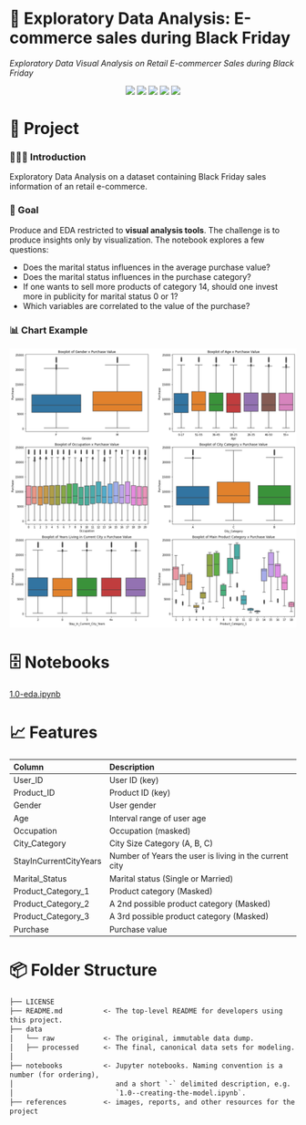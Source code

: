 # 🔬 Exploratory Data Analysis: E-commerce sales during Black Friday

*Exploratory Data Visual Analysis on Retail E-commercer Sales during Black Friday*

<div align="center">
<img src="https://img.shields.io/badge/python-3670A0?style=for-the-badge&logo=python&logoColor=ffdd54">
<img src="https://img.shields.io/badge/matplotlib-%230078b5.svg?style=for-the-badge&logo=matplotlib&logoColor=white">
<img src="https://img.shields.io/badge/pandas-%23150458.svg?style=for-the-badge&logo=pandas&logoColor=white">
<img src="https://img.shields.io/badge/numpy-%23013243.svg?style=for-the-badge&logo=numpy&logoColor=white">    
<img src="https://img.shields.io/badge/seaborn-add8e6?style=for-the-badge&logo=python&logoColor=333333">    
</div>

# 📖 Project

### 👨🏻‍🏫 Introduction

Exploratory Data Analysis on a dataset containing Black Friday sales information of an retail e-commerce.

### 🎯 Goal

Produce and EDA restricted to **visual analysis tools**. The challenge is to produce insights only by visualization. The notebook explores a few questions:

- Does the marital status influences in the average purchase value?
- Does the marital status influences in the purchase category?
- If one wants to sell more products of category 14, should one invest more in publicity for marital status 0 or 1?
- Which variables are correlated to the value of the purchase?

### 📊 Chart Example

![Chart Example](references/chart_example.png)

 # 🗄 Notebooks

[1.0-eda.ipynb](notebooks/1.0-eda.ipynb)

# 📈 Features

| Column                 | Description                                               |
|:-----------------------|:----------------------------------------------------------|
| User_ID                | User ID (key)                                             |
| Product_ID             | Product ID (key)                                          |
| Gender                 | User gender                                               |
| Age                    | Interval range of user age                                |
| Occupation             | Occupation (masked)                                       |
| City_Category          | City Size Category (A, B, C)                              |
| StayInCurrentCityYears | Number of Years the user is living in the current city    |
| Marital_Status         | Marital status (Single or Married)                        |
| Product_Category_1     | Product category (Masked)                                 |
| Product_Category_2     | A 2nd possible product category (Masked)                  |
| Product_Category_3     | A 3rd possible product category (Masked)                  |
| Purchase               | Purchase value                                            |

# 📦 Folder Structure

    ├── LICENSE
    ├── README.md          <- The top-level README for developers using this project.
    ├── data
    │   └── raw            <- The original, immutable data dump.
    │   ├── processed      <- The final, canonical data sets for modeling.
    │
    ├── notebooks          <- Jupyter notebooks. Naming convention is a number (for ordering),
    │                         and a short `-` delimited description, e.g.
    │                         `1.0--creating-the-model.ipynb`.
    ├── references         <- images, reports, and other resources for the project